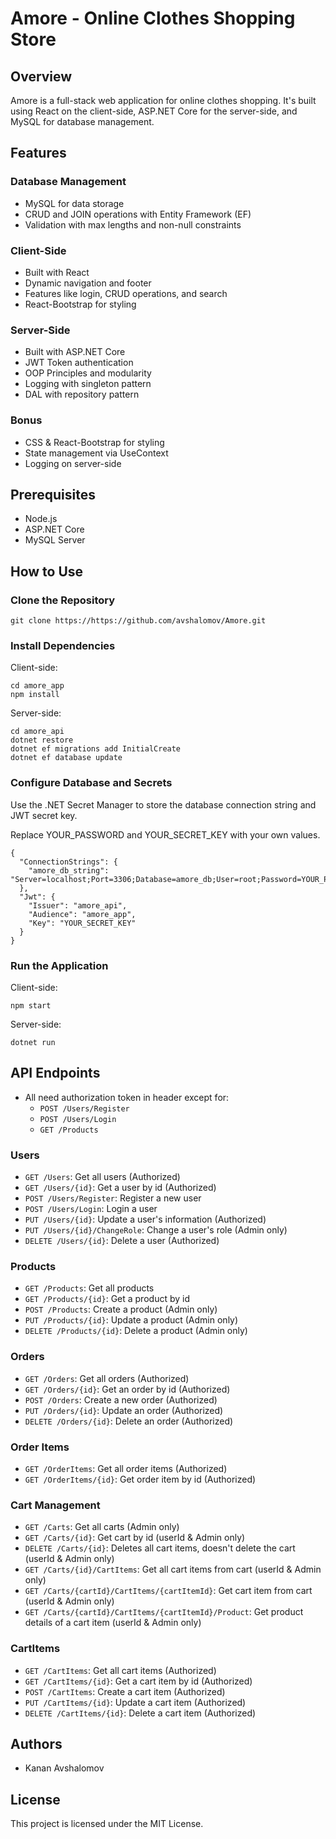 # Amore - Online Clothes Shopping Store

## Overview

Amore is a full-stack web application for online clothes shopping. It's built using React on the client-side, ASP.NET Core for the server-side, and MySQL for database management.

## Features

### Database Management

-   MySQL for data storage
-   CRUD and JOIN operations with Entity Framework (EF)
-   Validation with max lengths and non-null constraints

### Client-Side

-   Built with React
-   Dynamic navigation and footer
-   Features like login, CRUD operations, and search
-   React-Bootstrap for styling

### Server-Side

-   Built with ASP.NET Core
-   JWT Token authentication
-   OOP Principles and modularity
-   Logging with singleton pattern
-   DAL with repository pattern

### Bonus

-   CSS & React-Bootstrap for styling
-   State management via UseContext
-   Logging on server-side

## Prerequisites

-   Node.js
-   ASP.NET Core
-   MySQL Server

## How to Use

### Clone the Repository

```
git clone https://https://github.com/avshalomov/Amore.git
```

### Install Dependencies

Client-side:

```
cd amore_app
npm install
```

Server-side:

```
cd amore_api
dotnet restore
dotnet ef migrations add InitialCreate
dotnet ef database update
```

### Configure Database and Secrets

Use the .NET Secret Manager to store the database connection string and JWT secret key.

Replace YOUR_PASSWORD and YOUR_SECRET_KEY with your own values.

```
{
  "ConnectionStrings": {
    "amore_db_string": "Server=localhost;Port=3306;Database=amore_db;User=root;Password=YOUR_PASSWORD;"
  },
  "Jwt": {
    "Issuer": "amore_api",
    "Audience": "amore_app",
    "Key": "YOUR_SECRET_KEY"
  }
}
```

### Run the Application

Client-side:

```
npm start
```

Server-side:

```
dotnet run
```

## API Endpoints

-   All need authorization token in header except for:
    -   `POST /Users/Register`
    -   `POST /Users/Login`
    -   `GET /Products`

### Users

-   `GET /Users`: Get all users (Authorized)
-   `GET /Users/{id}`: Get a user by id (Authorized)
-   `POST /Users/Register`: Register a new user
-   `POST /Users/Login`: Login a user
-   `PUT /Users/{id}`: Update a user's information (Authorized)
-   `PUT /Users/{id}/ChangeRole`: Change a user's role (Admin only)
-   `DELETE /Users/{id}`: Delete a user (Authorized)

### Products

-   `GET /Products`: Get all products
-   `GET /Products/{id}`: Get a product by id
-   `POST /Products`: Create a product (Admin only)
-   `PUT /Products/{id}`: Update a product (Admin only)
-   `DELETE /Products/{id}`: Delete a product (Admin only)

### Orders

-   `GET /Orders`: Get all orders (Authorized)
-   `GET /Orders/{id}`: Get an order by id (Authorized)
-   `POST /Orders`: Create a new order (Authorized)
-   `PUT /Orders/{id}`: Update an order (Authorized)
-   `DELETE /Orders/{id}`: Delete an order (Authorized)

### Order Items

-   `GET /OrderItems`: Get all order items (Authorized)
-   `GET /OrderItems/{id}`: Get order item by id (Authorized)

### Cart Management

-   `GET /Carts`: Get all carts (Admin only)
-   `GET /Carts/{id}`: Get cart by id (userId & Admin only)
-   `DELETE /Carts/{id}`: Deletes all cart items, doesn't delete the cart (userId & Admin only)
-   `GET /Carts/{id}/CartItems`: Get all cart items from cart (userId & Admin only)
-   `GET /Carts/{cartId}/CartItems/{cartItemId}`: Get cart item from cart (userId & Admin only)
-   `GET /Carts/{cartId}/CartItems/{cartItemId}/Product`: Get product details of a cart item (userId & Admin only)

### CartItems

-   `GET /CartItems`: Get all cart items (Authorized)
-   `GET /CartItems/{id}`: Get a cart item by id (Authorized)
-   `POST /CartItems`: Create a cart item (Authorized)
-   `PUT /CartItems/{id}`: Update a cart item (Authorized)
-   `DELETE /CartItems/{id}`: Delete a cart item (Authorized)

## Authors

-   Kanan Avshalomov

## License

This project is licensed under the MIT License.
